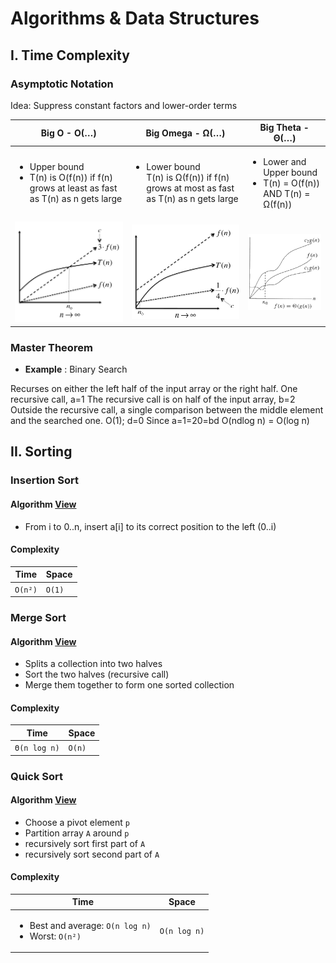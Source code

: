 # Algorithms & Data Structures

## I. Time Complexity

### Asymptotic Notation
Idea: Suppress constant factors and lower-order terms

|Big O - O(…)|Big Omega - Ω(…)|Big Theta - Θ(…)|
|----------|-------------|------|
|<ul><li>Upper bound</li><li>T(n) is O(f(n)) if f(n) grows at least as fast as T(n) as n gets large</li></ul> | <ul><li>Lower bound</li>T(n) is Ω(f(n)) if f(n) grows at most as fast as T(n) as n gets large</li></ul> | <ul><li>Lower and Upper bound</li><li>T(n) = O(f(n)) AND T(n) = Ω(f(n))</li></ul> |
|![](images/big_o.png)|![](images/big_omega.png)|![](images/big_theta.png)|

### Master Theorem
- **Example** : Binary Search

Recurses on either the left half of the input array or the right half. One recursive call, a=1
The recursive call is on half of the input array, b=2
Outside the recursive call, a single comparison between the middle element and the searched one. O(1); d=0
Since a=1=20=bd
O(ndlog n) = O(log n)

## II. Sorting
### Insertion Sort
#### Algorithm [View](sorting/insertion.go)
- From i to 0..n, insert a[i] to its correct position to the left (0..i)

#### Complexity
| Time | Space |
|---|---|
| `O(n²)` | `O(1)` |

### Merge Sort
#### Algorithm [View](sorting/mergesort.go)
- Splits a collection into two halves
- Sort the two halves (recursive call)
- Merge them together to form one sorted collection

#### Complexity
| Time | Space |
|---|---|
| `Θ(n log n)` | `O(n)` |

### Quick Sort
#### Algorithm [View](sorting/quicksort.go)
- Choose a pivot element `p`
- Partition array `A` around `p`
- recursively sort first part of `A`
- recursively sort second part of `A`

#### Complexity
| Time | Space |
|---|---|
| <ul><li>Best and average: `O(n log n)`</li><li>Worst: `O(n²)`</li> | `O(n log n)` |

